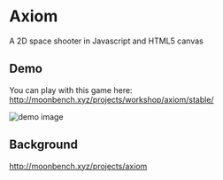 # Axiom
A 2D space shooter in Javascript and HTML5 canvas

## Demo
You can play with this game here: <http://moonbench.xyz/projects/workshop/axiom/stable/>

![demo image](http://moonbench.xyz/images/projects/axiom/shooting.png)

## Background
<http://moonbench.xyz/projects/axiom>
